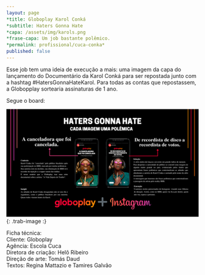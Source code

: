 ```yaml
---
layout: page
*title: Globoplay Karol Conká
*subtitle: Haters Gonna Hate
*capa: /assets/img/karols.png
*frase-capa: Um job bastante polêmico.
*permalink: profissional/cuca-conka*
published: false
---
```


Esse job tem uma ideia de execução a mais: uma imagem da capa do lançamento do Documentário da Karol Conká para ser repostada junto com a hashtag #HatersGonnaHateKarol. Para todas as contas que repostassem, a Globopplay sortearia assinaturas de 1 ano.  

Segue o board:  

![imagem com fundo preto. O título central da ideia é Haters gonna hate e o subtítulo Cada imagem uma polêmica.'](/assets/img/board_karol.png){: .trab-image :}  


Ficha técnica:  
Cliente: Globoplay  
Agência: Escola Cuca  
Diretora de criação: Helô Ribeiro  
Direção de arte: Tomás Daud  
Textos: Regina Mattazio e Tamires Galvão
